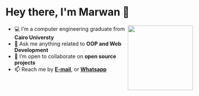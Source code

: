 # Hey there, I'm Marwan 👋

<a href="https://imgbb.com/"><img src="https://i.ibb.co/DYJVRfY/aaa.png" width=175vw heigth=175vw  align="right"/></a>

- 💻 I’m a computer engineering graduate from <b>Cairo Universty</b> 
- 💬 Ask me anything related to <b>OOP and Web Development</b>
- 👯 I’m open to collaborate on <b>open source projects</b>
- 📫 Reach me by <a href =mailto:marwan62x@gmail.com/><b> E-mail</b></a>, or <a href="https://api.whatsapp.com/send/?phone=201272404140"><b>Whatsapp</b></a> 
